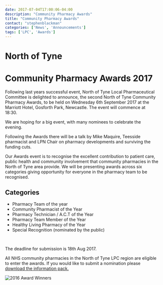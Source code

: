 ```yaml
---
date: 2017-07-04T17:00:06-04:00
description: "Community Pharmacy Awards"
title: "Community Pharmacy Awards"
contact: "stephenblackman"
categories: ['News', 'Announcements']
tags: ['LPC', 'Awards']
---
```


<h1>North of Tyne</h1>
<h1>Community Pharmacy Awards 2017</h1>
<p>Following last years successful event, North of Tyne Local Pharmaceutical Committee is delighted to announce, the second North of Tyne Community Pharmacy Awards, to be held on Wednesday 6th September 2017 at the Marriott Hotel, Gosforth Park, Newcastle. The event will commence at 18:30.</p>
<p>We are hoping for a big event, with many nominees to celebrate the evening.</p>
<p>Following the Awards there will be a talk by Mike Maquire, Teesside pharmacist and LPN Chair on pharmacy developments and surviving the funding cuts.</p>
<p>Our Awards event is to recognise the excellent contribution to patient care, public health and community involvement that community pharmacies in the North of Tyne area provide.  We will be presenting awards across six categories giving opportunity for everyone in the pharmacy team to be recognised.</p>

<h2>Categories</h2>
<ul>
  <li>Pharmacy Team of the year</li>
  <li>Community Pharmacist of the Year</li>
  <li>Pharmacy Technician / A.C.T of the Year</li>
  <li>Pharmacy Team Member of the Year</li>
  <li>Healthy Living Pharmacy of the Year</li>
  <li>Special Recognition (nominated by the public)</li>
</ul>
<br>
<p>The deadline for submission is 18th Aug 2017.</p>

<p>All NHS community pharmacies in the North of Tyne LPC region are eligible to enter the awards.  If you would like to submit a nomination please <a href="https://gallery.mailchimp.com/310b8c606711c91df50f7527c/files/da79b5c5-7750-4f3c-b42d-d55a8a7626c9/LPC_Awards_Rev_17_07_A.pdf">download the information pack.</a></p>
<img src="https://gallery.mailchimp.com/310b8c606711c91df50f7527c/images/3b4a03e8-e47f-4b85-b196-13493dc3aa44.jpg" alt="2016 Award Winners">
